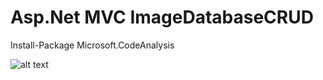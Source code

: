 # Asp.Net MVC ImageDatabaseCRUD

Install-Package Microsoft.CodeAnalysis

![alt text](https://raw.githubusercontent.com/ludakludi/ImageDatabaseCRUD/master/DemoImg.png)
